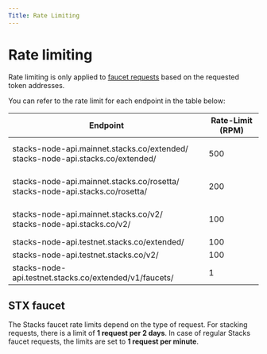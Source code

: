 ```yaml
---
Title: Rate Limiting
---
```


# Rate limiting

Rate limiting is only applied to [faucet requests](https://docs.hiro.so/api#tag/Faucets) based on the requested token addresses.

You can refer to the rate limit for each endpoint in the table below:

| **Endpoint**                                                                                | **Rate-Limit (RPM)**  |
| ------------------------------------------------------------------------------------------- | --------------------- |
| stacks-node-api.mainnet.stacks.co/extended/ <br/> stacks-node-api.stacks.co/extended/ <br/> | <br/> 500 <br/> <br/> |
| stacks-node-api.mainnet.stacks.co/rosetta/ <br/> stacks-node-api.stacks.co/rosetta/<br/>    | <br/> 200 <br/> <br/> |
| stacks-node-api.mainnet.stacks.co/v2/ <br/> stacks-node-api.stacks.co/v2/ <br/>             | <br/> 100 <br/> <br/> |
| stacks-node-api.testnet.stacks.co/extended/ <br/>                                           | 100 <br/>             |
| stacks-node-api.testnet.stacks.co/v2/ <br/>                                                 | 100 <br/>             |
| stacks-node-api.testnet.stacks.co/extended/v1/faucets/ <br/>                                | 1 <br/>               |

## STX faucet

The Stacks faucet rate limits depend on the type of request. For stacking requests, there is a limit of **1 request per 2 days**. In case of regular Stacks faucet requests, the limits are set to **1 request per minute**.
